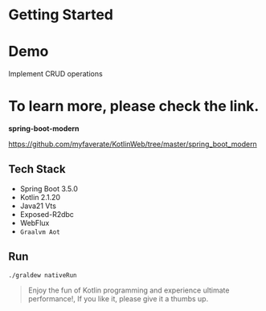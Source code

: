 # Getting Started

# Demo
Implement CRUD operations

# To learn more, please check the link.
**spring-boot-modern**

https://github.com/myfaverate/KotlinWeb/tree/master/spring_boot_modern

## Tech Stack
* Spring Boot 3.5.0
* Kotlin 2.1.20
* Java21 Vts
* Exposed-R2dbc
* WebFlux
* `Graalvm Aot`

## Run
```shell
./graldew nativeRun
```

> Enjoy the fun of Kotlin programming and experience ultimate performance!, If you like it, please give it a thumbs up.
